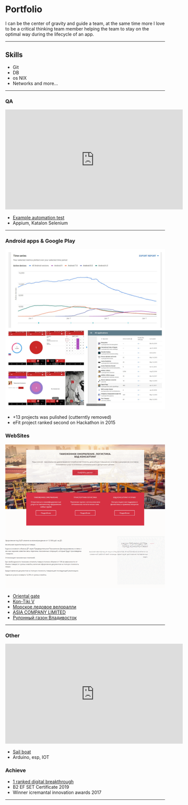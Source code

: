 # Portfolio  
I can be the center of gravity and guide a team, at the same time more I love to be a critical thinking team member helping the team to stay on the optimal way during the lifecycle of an app.

---

## Skills 
 - Git
 - DB
 - os NIX 
 - Networks
 and more...

---

### QA  
<iframe width="560" height="315" src="https://www.youtube.com/embed/Pj59w3ujvJA?controls=0" frameborder="0" allow="accelerometer; autoplay; encrypted-media; gyroscope; picture-in-picture" allowfullscreen></iframe>  

 - [Example automation test](https://github.com/AntonVTR/CatlulatorTest)
 - Appium, Katalon Selenium

---

### Android apps & Google Play
<img src="images/AndroidAppsGooglePay.jpg?raw=true"/>

 - +13 projects was pulished (cutterntly removed) 
 - eFit project ranked second on Hackathon in 2015 

### WebSites
<img src="images/web_collage.gif?raw=true"/>

- [Oriental gate](http://www.orientalgate.ru/)
- [Kon-Tiki V](http://kontikiv.ru/)
- [Морское ледовое велоралли](http://www.papenberg.ru/)
- [ASIA COMPANY LIMITED](http://ogasiaco.com/)
- [Рулонный газон Владивосток](http://ovoshevod-dv.ru/)

---

### Other  
<iframe width="560" height="315" src="https://www.youtube.com/embed/UTAcd1VSCio?controls=0" frameborder="0" allow="accelerometer; autoplay; encrypted-media; gyroscope; picture-in-picture" allowfullscreen></iframe>  

 - [Sail boat](https://lastromances.livejournal.com/)
 - Arduino, esp, IOT 

### Achieve
 - [1 ranked digital breakthrough](https://leadersofdigital.ru/event/63010/case/146318/results) 
 - B2 EF SET Certificate 2019
 - Winner icremantal innovation awards 2017
---